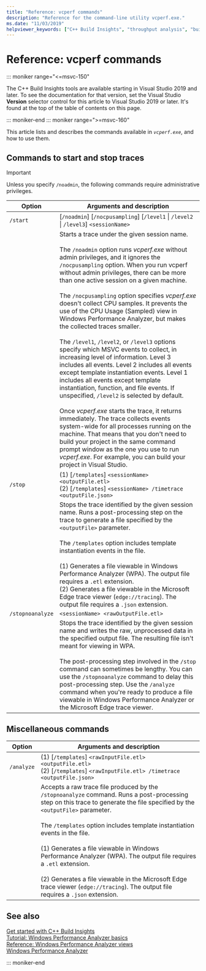 ```yaml
---
title: "Reference: vcperf commands"
description: "Reference for the command-line utility vcperf.exe."
ms.date: "11/03/2019"
helpviewer_keywords: ["C++ Build Insights", "throughput analysis", "build time analysis", "vcperf.exe"]
---
```

# Reference: vcperf commands

::: moniker range="<=msvc-150"

The C++ Build Insights tools are available starting in Visual Studio 2019 and later. To see the documentation for that version, set the Visual Studio **Version** selector control for this article to Visual Studio 2019 or later. It's found at the top of the table of contents on this page.

::: moniker-end
::: moniker range=">=msvc-160"

This article lists and describes the commands available in *`vcperf.exe`*, and how to use them.

## Commands to start and stop traces

> [!IMPORTANT]
> Unless you specify `/noadmin`, the following commands require administrative privileges.

| Option           | Arguments and description |
|------------------|---------------------------|
| `/start`         | [`/noadmin`] [`/nocpusampling`] [`/level1` \| `/level2` \| `/level3`] `<sessionName>` |
|                  | Starts a trace under the given session name. <br/><br/> The `/noadmin` option runs *vcperf.exe* without admin privileges, and it ignores the `/nocpusampling` option. When you run vcperf without admin privileges, there can be more than one active session on a given machine. <br/><br/> The `/nocpusampling` option specifies *vcperf.exe* doesn't collect CPU samples. It prevents the use of the CPU Usage (Sampled) view in Windows Performance Analyzer, but makes the collected traces smaller. <br/><br/> The `/level1`, `/level2`, or `/level3` options specify which MSVC events to collect, in increasing level of information. Level 3 includes all events. Level 2 includes all events except template instantiation events. Level 1 includes all events except template instantiation, function, and file events. If unspecified, `/level2` is selected by default. <br/><br/> Once *vcperf.exe* starts the trace, it returns immediately. The trace collects events system-wide for all processes running on the machine. That means that you don't need to build your project in the same command prompt window as the one you use to run *vcperf.exe*. For example, you can build your project in Visual Studio. |
| `/stop`          | (1) [`/templates`] `<sessionName> <outputFile.etl>` <br/> (2) [`/templates`] `<sessionName> /timetrace <outputFile.json>` |
|                  | Stops the trace identified by the given session name. Runs a post-processing step on the trace to generate a file specified by the `<outputFile>` parameter. <br/><br/> The `/templates` option includes template instantiation events in the file. <br/><br/> (1) Generates a file viewable in Windows Performance Analyzer (WPA). The output file requires a `.etl` extension.<br/>(2) Generates a file viewable in the Microsoft Edge trace viewer (`edge://tracing`). The output file requires a `.json` extension. |
| `/stopnoanalyze` | `<sessionName> <rawOutputFile.etl>` |
|                  | Stops the trace identified by the given session name and writes the raw, unprocessed data in the specified output file. The resulting file isn't meant for viewing in WPA. <br/><br/> The post-processing step involved in the `/stop` command can sometimes be lengthy. You can use the `/stopnoanalyze` command to delay this post-processing step. Use the `/analyze` command when you're ready to produce a file viewable in Windows Performance Analyzer or the Microsoft Edge trace viewer. |

## Miscellaneous commands

| Option     | Arguments and description |
|------------|---------------------------|
| `/analyze` | (1) [`/templates`] `<rawInputFile.etl> <outputFile.etl>` <br/>(2) [`/templates`] `<rawInputFile.etl> /timetrace <outputFile.json>` |
|            | Accepts a raw trace file produced by the `/stopnoanalyze` command. Runs a post-processing step on this trace to generate the file specified by the `<outputFile>` parameter. <br/><br/> The `/templates` option includes template instantiation events in the file. <br/><br/> (1) Generates a file viewable in Windows Performance Analyzer (WPA). The output file requires a `.etl` extension. <br/><br/> (2) Generates a file viewable in the Microsoft Edge trace viewer (`edge://tracing`). The output file requires a `.json` extension. |

## See also

[Get started with C++ Build Insights](../get-started-with-cpp-build-insights.md)\
[Tutorial: Windows Performance Analyzer basics](../tutorials/wpa-basics.md)\
[Reference: Windows Performance Analyzer views](wpa-views.md)\
[Windows Performance Analyzer](/windows-hardware/test/wpt/windows-performance-analyzer)

::: moniker-end

